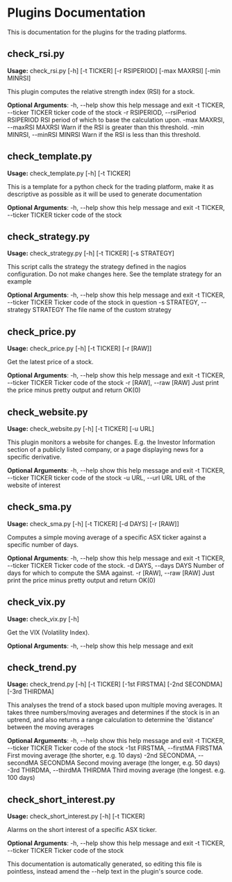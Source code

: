 # Plugins Documentation

This is documentation for the plugins for the trading platforms.

## check_rsi.py

**Usage:** check_rsi.py [-h] [-t TICKER] [-r RSIPERIOD] [-max MAXRSI]
                    [-min MINRSI]

This plugin computes the relative strength index (RSI) for a stock.

**Optional Arguments**:
  -h, --help            show this help message and exit
  -t TICKER, --ticker TICKER
                        ticker code of the stock
  -r RSIPERIOD, --rsiPeriod RSIPERIOD
                        RSI period of which to base the calculation upon.
  -max MAXRSI, --maxRSI MAXRSI
                        Warn if the RSI is greater than this threshold.
  -min MINRSI, --minRSI MINRSI
                        Warn if the RSI is less than this threshold.
## check_template.py

**Usage:** check_template.py [-h] [-t TICKER]

This is a template for a python check for the trading platform, make it as
descriptive as possible as it will be used to generate documentation

**Optional Arguments**:
  -h, --help            show this help message and exit
  -t TICKER, --ticker TICKER
                        ticker code of the stock
## check_strategy.py

**Usage:** check_strategy.py [-h] [-t TICKER] [-s STRATEGY]

This script calls the strategy the strategy defined in the nagios
configuration. Do not make changes here. See the template strategy for an
example

**Optional Arguments**:
  -h, --help            show this help message and exit
  -t TICKER, --ticker TICKER
                        Ticker code of the stock in question
  -s STRATEGY, --strategy STRATEGY
                        The file name of the custom strategy
## check_price.py

**Usage:** check_price.py [-h] [-t TICKER] [-r [RAW]]

Get the latest price of a stock.

**Optional Arguments**:
  -h, --help            show this help message and exit
  -t TICKER, --ticker TICKER
                        Ticker code of the stock
  -r [RAW], --raw [RAW]
                        Just print the price minus pretty output and return
                        OK(0)
## check_website.py

**Usage:** check_website.py [-h] [-t TICKER] [-u URL]

This plugin monitors a website for changes. E.g. the Investor Information
section of a publicly listed company, or a page displaying news for a specific
derivative.

**Optional Arguments**:
  -h, --help            show this help message and exit
  -t TICKER, --ticker TICKER
                        ticker code of the stock
  -u URL, --url URL     URL of the website of interest
## check_sma.py

**Usage:** check_sma.py [-h] [-t TICKER] [-d DAYS] [-r [RAW]]

Computes a simple moving average of a specific ASX ticker against a specific
number of days.

**Optional Arguments**:
  -h, --help            show this help message and exit
  -t TICKER, --ticker TICKER
                        Ticker code of the stock.
  -d DAYS, --days DAYS  Number of days for which to compute the SMA against.
  -r [RAW], --raw [RAW]
                        Just print the price minus pretty output and return
                        OK(0)
## check_vix.py

**Usage:** check_vix.py [-h]

Get the VIX (Volatility Index).

**Optional Arguments**:
  -h, --help  show this help message and exit
## check_trend.py

**Usage:** check_trend.py [-h] [-t TICKER] [-1st FIRSTMA] [-2nd SECONDMA]
                      [-3rd THIRDMA]

This analyses the trend of a stock based upon multiple moving averages. It
takes three numbers/moving averages and determines if the stock is in an
uptrend, and also returns a range calculation to determine the 'distance'
between the moving averages

**Optional Arguments**:
  -h, --help            show this help message and exit
  -t TICKER, --ticker TICKER
                        Ticker code of the stock
  -1st FIRSTMA, --firstMA FIRSTMA
                        First moving average (the shorter, e.g. 10 days)
  -2nd SECONDMA, --secondMA SECONDMA
                        Second moving average (the longer, e.g. 50 days)
  -3rd THIRDMA, --thirdMA THIRDMA
                        Third moving average (the longest. e.g. 100 days)
## check_short_interest.py

**Usage:** check_short_interest.py [-h] [-t TICKER]

Alarms on the short interest of a specific ASX ticker.

**Optional Arguments**:
  -h, --help            show this help message and exit
  -t TICKER, --ticker TICKER
                        Ticker code of the stock


This documentation is automatically generated, so editing this file is pointless, instead amend the --help text in the plugin's source code.
